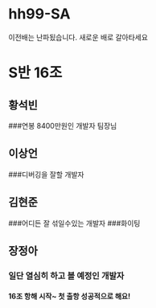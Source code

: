 # hh99-SA
이전배는 난파됬습니다. 새로운 배로 갈아타세요
# S반 16조

## 황석빈
###연봉 8400만원인 개발자 팀장님

## 이상언
###디버깅을 잘할 개발자

## 김현준

###어디든 잘 섞일수있는 개발자 
###화이팅

## 장정아
### 일단 열심히 하고 볼 예정인 개발자

#### 16조 항해 시작~ 첫 출항 성공적으로 해요!

